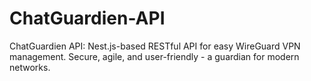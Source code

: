 # ChatGuardien-API

ChatGuardien API: Nest.js-based RESTful API for easy WireGuard VPN management. Secure, agile, and user-friendly - a guardian for modern networks.
